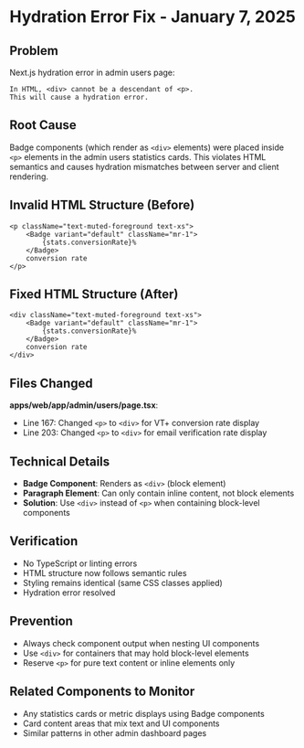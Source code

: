 # Hydration Error Fix - January 7, 2025

## Problem
Next.js hydration error in admin users page:
```
In HTML, <div> cannot be a descendant of <p>.
This will cause a hydration error.
```

## Root Cause
Badge components (which render as `<div>` elements) were placed inside `<p>` elements in the admin users statistics cards. This violates HTML semantics and causes hydration mismatches between server and client rendering.

## Invalid HTML Structure (Before)
```tsx
<p className="text-muted-foreground text-xs">
    <Badge variant="default" className="mr-1">
        {stats.conversionRate}%
    </Badge>
    conversion rate
</p>
```

## Fixed HTML Structure (After)
```tsx
<div className="text-muted-foreground text-xs">
    <Badge variant="default" className="mr-1">
        {stats.conversionRate}%
    </Badge>
    conversion rate
</div>
```

## Files Changed
**apps/web/app/admin/users/page.tsx**:
- Line 167: Changed `<p>` to `<div>` for VT+ conversion rate display
- Line 203: Changed `<p>` to `<div>` for email verification rate display

## Technical Details
- **Badge Component**: Renders as `<div>` (block element)
- **Paragraph Element**: Can only contain inline content, not block elements
- **Solution**: Use `<div>` instead of `<p>` when containing block-level components

## Verification
- No TypeScript or linting errors
- HTML structure now follows semantic rules
- Styling remains identical (same CSS classes applied)
- Hydration error resolved

## Prevention
- Always check component output when nesting UI components
- Use `<div>` for containers that may hold block-level elements
- Reserve `<p>` for pure text content or inline elements only

## Related Components to Monitor
- Any statistics cards or metric displays using Badge components
- Card content areas that mix text and UI components
- Similar patterns in other admin dashboard pages

